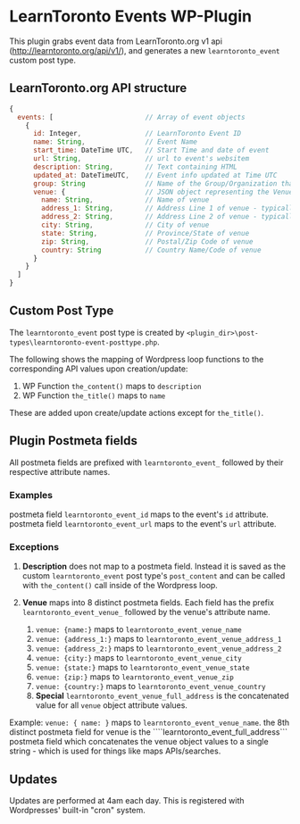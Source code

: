 # LearnToronto Events WP-Plugin

This plugin grabs event data from LearnToronto.org v1 api (http://learntoronto.org/api/v1/), and generates a new ````learntoronto_event```` custom post type.

## LearnToronto.org API structure

````js
{
  events: [                       // Array of event objects
    {
      id: Integer,                // LearnToronto Event ID
      name: String,               // Event Name
      start_time: DateTime UTC,   // Start Time and date of event
      url: String,                // url to event's websitem
      description: String,        // Text containing HTML
      updated_at: DateTimeUTC,    // Event info updated at Time UTC
      group: String               // Name of the Group/Organization that is organizing/owns the event
      venue: {                    // JSON object representing the Venue info/address
        name: String,             // Name of venue
        address_1: String,        // Address Line 1 of venue - typically the street number and name
        address_2: String,        // Address Line 2 of venue - typically suite number or other
        city: String,             // City of venue
        state: String,            // Province/State of venue
        zip: String,              // Postal/Zip Code of venue
        country: String           // Country Name/Code of venue
      }
    }
  ]
}
````

## Custom Post Type

The ````learntoronto_event```` post type is created by ````<plugin_dir>\post-types\learntoronto-event-posttype.php````.  

The following shows the mapping of Wordpress loop functions to the corresponding API values upon creation/update:

1. WP Function ````the_content()```` maps to ````description````
2. WP Function ````the_title()```` maps to ````name````

These are added upon create/update actions except for ````the_title()````.


## Plugin Postmeta fields

All postmeta fields are prefixed with ````learntoronto_event_```` followed by their respective attribute names.

### Examples

postmeta field ````learntoronto_event_id```` maps to the event's ````id```` attribute.
postmeta field ````learntoronto_event_url```` maps to the event's ````url```` attribute.

### Exceptions

1. **Description** does not map to a postmeta field.  Instead it is saved as the custom ````learntoronto_event```` post type's ````post_content```` and can be called with ````the_content()```` call inside of the Wordpress loop.

2. **Venue** maps into 8 distinct postmeta fields.  Each field has the prefix ````learntoronto_event_venue_```` followed by the venue's attribute name.

    1. ````venue: {name:}```` maps to ````learntoronto_event_venue_name````
    2. ````venue: {address_1:}```` maps to ````learntoronto_event_venue_address_1````
    3. ````venue: {address_2:}```` maps to ````learntoronto_event_venue_address_2````
    4. ````venue: {city:}```` maps to ````learntoronto_event_venue_city````
    5. ````venue: {state:}```` maps to ````learntoronto_event_venue_state````
    6. ````venue: {zip:}```` maps to ````learntoronto_event_venue_zip````
    7. ````venue: {country:}```` maps to ````learntoronto_event_venue_country````
    8. **Special** ````learntoronto_event_venue_full_address```` is the concatenated value for all ````venue```` object attribute values.

Example: ````venue: { name: }```` maps to ````learntoronto_event_venue_name````.  the 8th distinct postmeta field for venue is the ````learntoronto_event_full_address``` postmeta field which concatenates the venue object values to a single string - which is used for things like maps APIs/searches.

## Updates

Updates are performed at 4am each day.  This is registered with Wordpresses' built-in "cron" system.